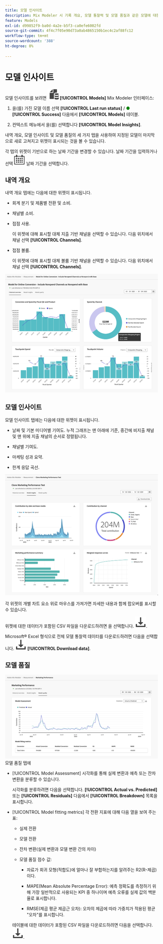 ```yaml
---
title: 모델 인사이트
description: Mix Modeler 시 기록 개요, 모델 통찰력 및 모델 품질과 같은 모델에 대한 세부 정보를 얻는 방법에 대해 알아봅니다.
feature: Models
exl-id: d99852f9-ba0d-4a2e-b5f3-ca0efe6002fd
source-git-commit: 4f4c7f05e90d73a0ab4865150b1ec4c2af88fc12
workflow-type: tm+mt
source-wordcount: '388'
ht-degree: 0%

---
```


# 모델 인사이트

모델 인사이트를 보려면 ![모델](../assets/icons/FileData.svg) **[!UICONTROL Models]** Mix Modeler 인터페이스:

1. 을(를) 가진 모델 이름 선택 **[!UICONTROL Last run status]** / <span style="color:green">●</span> **[!UICONTROL Success]** 다음에서 **[!UICONTROL Models]** 테이블.

1. 컨텍스트 메뉴에서 을(를) 선택합니다 **[!UICONTROL Model Insights]**.

내역 개요, 모델 인사이트 및 모델 품질의 세 가지 탭을 사용하여 지정된 모델이 마지막으로 새로 고쳐지고 위젯이 표시되는 것을 볼 수 있습니다.

각 탭의 위젯이 기반으로 하는 날짜 기간을 변경할 수 있습니다. 날짜 기간을 입력하거나 선택 ![캘린더](../assets/icons/Calendar.svg) 날짜 기간을 선택합니다.


## 내역 개요

내역 개요 탭에는 다음에 대한 위젯이 표시됩니다.

* 회계 분기 및 제품별 전환 및 소비.

* 채널별 소비.

* 접점 사용.

  이 위젯에 대해 표시할 대체 지출 기반 채널을 선택할 수 있습니다. 다음 위치에서 채널 선택 **[!UICONTROL Channels]**.

* 접점 볼륨.

  이 위젯에 대해 표시할 대체 볼륨 기반 채널을 선택할 수 있습니다. 다음 위치에서 채널 선택 **[!UICONTROL Channels]**.

![모델 - 기록 개요](../assets/model-historical-overview.png)

## 모델 인사이트

모델 인사이트 탭에는 다음에 대한 위젯이 표시됩니다.

* 날짜 및 기본 미디어별 기여도. 누적 그래프는 맨 아래에 기준, 중간에 비지출 채널 및 맨 위에 지출 채널의 순서로 정렬됩니다.

* 채널별 기여도.

* 마케팅 성과 요약.

* 한계 응답 곡선.

![모델 - 모델 인사이트](../assets/model-model-insights.png)

각 위젯의 개별 차트 요소 위로 마우스를 가져가면 자세한 내용과 함께 팝오버를 표시할 수 있습니다.

위젯에 대한 데이터가 포함된 CSV 파일을 다운로드하려면 을 선택합니다. ![다운로드](../assets/icons/Download.svg).

Microsoft® Excel 형식으로 전체 모델 통찰력 데이터를 다운로드하려면 다음을 선택합니다. ![다운로드](../assets/icons/Download.svg) **[!UICONTROL Download data]**.


## 모델 품질

![모델 품질 평가](/help/assets/model-quality-assessment.png)
모델 품질 탭에

* [!UICONTROL Model Assessment] 시각화를 통해 실제 변환과 예측 또는 잔차 변환을 분류할 수 있습니다.

  시각화를 분류하려면 다음을 선택합니다. **[!UICONTROL Actual vs. Predicted]** 또는 **[!UICONTROL Residuals]** 다음에서 **[!UICONTROL Breakdown]** 목록을 표시합니다.

* [!UICONTROL Model fitting metrics] 각 전환 지표에 대해 다음 열을 보여 주는 표:

   * 실제 전환

   * 모델 전환

   * 잔차 변환(실제 변환과 모델 변환 간의 차이)

   * 모델 품질 점수 값:

      * 자료가 회귀 모형(적합도)에 얼마나 잘 부합하는지를 알려주는 R2(R-제곱)이다.

      * MAPE(Mean Absolute Percentage Error): 예측 정확도를 측정하기 위해 가장 일반적으로 사용되는 KPI 중 하나이며 예측 오류를 실제 값의 백분율로 표시합니다.

      * RMSE(제곱 평균 제곱근 오차): 오차의 제곱에 따라 가중치가 적용된 평균 &quot;오차&quot;를 표시합니다.

  테이블에 대한 데이터가 포함된 CSV 파일을 다운로드하려면 다음을 선택합니다. ![다운로드](../assets/icons/Download.svg).
